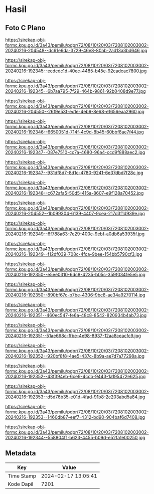 # Hasil

## Foto C Plano

https://sirekap-obj-formc.kpu.go.id/3a43/pemilu/pdpr/72/08/10/20/03/7208102003002-20240216-204548--dc61e6da-3729-46e8-80ab-2ad13a3bd646.jpg

https://sirekap-obj-formc.kpu.go.id/3a43/pemilu/pdpr/72/08/10/20/03/7208102003002-20240216-192345--ecdcdc1d-40ec-4485-b45e-92cadcac7800.jpg

https://sirekap-obj-formc.kpu.go.id/3a43/pemilu/pdpr/72/08/10/20/03/7208102003002-20240216-192345--6b7aa795-7f29-464b-9861-92b0408d9e77.jpg

https://sirekap-obj-formc.kpu.go.id/3a43/pemilu/pdpr/72/08/10/20/03/7208102003002-20240216-204550--26f9e53f-ec1e-4eb9-8e68-e1656eaa2960.jpg

https://sirekap-obj-formc.kpu.go.id/3a43/pemilu/pdpr/72/08/10/20/03/7208102003002-20240216-192346--6650051d-714f-4c9d-8b45-60bbf8ae7f44.jpg

https://sirekap-obj-formc.kpu.go.id/3a43/pemilu/pdpr/72/08/10/20/03/7208102003002-20240216-192347--087e7510-cc7a-4680-96a4-ccd9f888aec2.jpg

https://sirekap-obj-formc.kpu.go.id/3a43/pemilu/pdpr/72/08/10/20/03/7208102003002-20240216-192347--931df8d7-8d1c-4780-9241-6e37dbd7f28c.jpg

https://sirekap-obj-formc.kpu.go.id/3a43/pemilu/pdpr/72/08/10/20/03/7208102003002-20240216-192348--c672afa5-50d5-415a-8607-e9f128a70452.jpg

https://sirekap-obj-formc.kpu.go.id/3a43/pemilu/pdpr/72/08/10/20/03/7208102003002-20240216-204552--1b099304-6139-4407-9cea-217d3f1d939e.jpg

https://sirekap-obj-formc.kpu.go.id/3a43/pemilu/pdpr/72/08/10/20/03/7208102003002-20240216-192349--6f788a63-7e29-400c-9ebf-a0db6a53935f.jpg

https://sirekap-obj-formc.kpu.go.id/3a43/pemilu/pdpr/72/08/10/20/03/7208102003002-20240216-192349--f12df039-708c-4fca-9bee-154bb5790cf3.jpg

https://sirekap-obj-formc.kpu.go.id/3a43/pemilu/pdpr/72/08/10/20/03/7208102003002-20240216-192350--e5ee0310-6dc8-4235-b05c-359f0341e5e5.jpg

https://sirekap-obj-formc.kpu.go.id/3a43/pemilu/pdpr/72/08/10/20/03/7208102003002-20240216-192350--890bf67c-b7be-4306-9bc8-ae34a9270114.jpg

https://sirekap-obj-formc.kpu.go.id/3a43/pemilu/pdpr/72/08/10/20/03/7208102003002-20240216-192351--460ec547-fe6a-48c8-8542-820934b4ab73.jpg

https://sirekap-obj-formc.kpu.go.id/3a43/pemilu/pdpr/72/08/10/20/03/7208102003002-20240216-192351--51ae668c-ffbe-4e98-8937-12aa8ceacfc9.jpg

https://sirekap-obj-formc.kpu.go.id/3a43/pemilu/pdpr/72/08/10/20/03/7208102003002-20240216-192352--920bf8f8-4ae5-437c-8b9a-ae7d7a77298a.jpg

https://sirekap-obj-formc.kpu.go.id/3a43/pemilu/pdpr/72/08/10/20/03/7208102003002-20240216-192352--43f394eb-6ce9-4ccb-9443-1a195472e625.jpg

https://sirekap-obj-formc.kpu.go.id/3a43/pemilu/pdpr/72/08/10/20/03/7208102003002-20240216-192353--d5d76b35-e01d-4fad-91b8-2c203abd5a84.jpg

https://sirekap-obj-formc.kpu.go.id/3a43/pemilu/pdpr/72/08/10/20/03/7208102003002-20240216-192353--1460db87-eef7-4312-bd90-904baf6d7408.jpg

https://sirekap-obj-formc.kpu.go.id/3a43/pemilu/pdpr/72/08/10/20/03/7208102003002-20240216-192344--558804f1-b623-4455-b09d-e52fa1e00250.jpg


## Metadata

| Key        | Value               |
| ---------- | ------------------- |
| Time Stamp | 2024-02-17 13:05:41 |
| Kode Dapil | 7201                |



